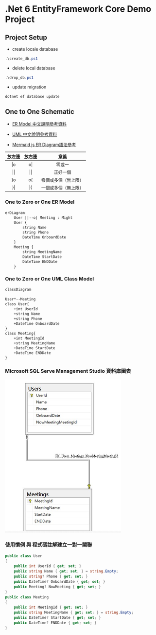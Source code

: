 # .Net 6 EntityFramework Core Demo Project

## Project Setup

- create locale database

```Powershell
.\create_db.ps1
```

- delete local database

```Powershell
.\drop_db.ps1
```

- update migration

```Powershell
dotnet ef database update
```

## One to One Schematic

- [ER Model 中文說明參考資料](https://hackmd.io/@k139/r1y-9LmK4/%2Fs%2Fr1z0TUQKE?type=book)

- [UML 中文說明參考資料](https://hackmd.io/@wannaplay/SJ5AFUUfb?type=view)

- [Mermaid js ER Diagram語法參考](https://mermaid-js.github.io/mermaid/#/./entityRelationshipDiagram)

| 放左邊 | 放右邊 | 意義 |
|:-----:|:------:|:----:|
| \|o  | o\|     | 零或一 |
| \|\| | \|\|    | 正好一個 |
| \}o  | o\{     | 零個或多個（無上限）|
| \}\| | \|\{     | 一個或多個（無上限）|

### One to Zero or One ER Model

```mermaid
erDiagram
    User ||--o| Meeting : Might
    User {
        string Name 
        string Phone 
        DateTime OnboardDate
    }
    Meeting {
        string MeetingName
        DateTime StartDate
        DateTime ENDDate
    }
```

### One to Zero or One UML Class Model

```mermaid
classDiagram

User*--Meeting
class User{
    +int UserId    
    +string Name 
    +string Phone 
    +DateTime OnboardDate
}
class Meeting{
    +int MeetingId
    +string MeetingName
    +DateTime StartDate
    +DateTime ENDDate
}
```

### Microsoft SQL Serve Management Studio 資料庫圖表

![Alt text](/Docs/Images/Model.jpg "MSSM 資料庫圖表")

### 使用慣例 與 程式碼註解建立一對一關聯

```c#
public class User
{
    public int UserId { get; set; }
    public string Name { get; set; } = string.Empty;
    public string? Phone { get; set; }
    public DateTime? OnboardDate { get; set; }
    public Meeting? NowMeeting { get; set; }
}
public class Meeting
{
    public int MeetingId { get; set; }
    public string MeetingName { get; set; } = string.Empty;
    public DateTime? StartDate { get; set; }
    public DateTime? ENDDate { get; set; }
}
```
